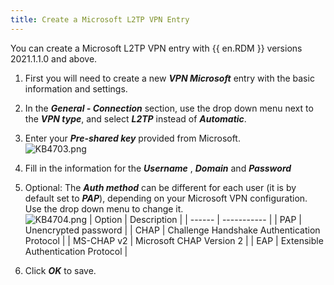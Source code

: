 ```yaml
---
title: Create a Microsoft L2TP VPN Entry
---
```

You can create a Microsoft L2TP VPN entry with {{ en.RDM }} versions 2021.1.1.0 and above.

1. First you will need to create a new ***VPN Microsoft*** entry with the basic information and settings.
1. In the ***General - Connection*** section, use the drop down menu next to the ***VPN type***, and select ***L2TP*** instead of ***Automatic***.
1. Enter your ***Pre-shared key*** provided from Microsoft.  
![KB4703.png](/img/en/kb/KB4703.png)
1. Fill in the information for the ***Username*** , ***Domain*** and ***Password***
1. Optional: The ***Auth method*** can be different for each user (it is by default set to ***PAP***), depending on your Microsoft VPN configuration. Use the drop down menu to change it.  
   ![KB4704.png](/img/en/kb/KB4704.png)
   | Option | Description |
   | ------ | ----------- |
   | PAP | Unencrypted password |
   | CHAP | Challenge Handshake Authentication Protocol |
   | MS-CHAP v2 | Microsoft CHAP Version 2 |
   | EAP | Extensible Authentication Protocol |

1. Click ***OK*** to save.
